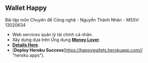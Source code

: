 ## Wallet Happy

Bài tập môn Chuyên đề Công nghệ - Nguyễn Thành Nhân - MSSV: 13020634

- Web services quản lý tài chính cá nhân.
- Xây dựng dựa trên Ứng dụng [**Money Lover**](https://moneylover.me/vi/ "Money Lover's Homepage").
- [**Details Here**](https://github.com/INT22083-HTTN/Wallets-Happy/blob/master/Planning.MD "-Planning").
- [**Deploy Heroku Success**]https://happywallets.herokuapp.com// "heroku apps").
